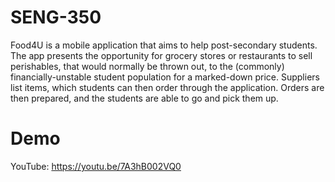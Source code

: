 # SENG-350
Food4U is a mobile application that aims to help post-secondary students. The app presents the opportunity for grocery stores or restaurants to sell perishables, that would normally be thrown out, to the (commonly) financially-unstable student population for a marked-down price. Suppliers list items, which students can then order through the application. Orders are then prepared, and the students are able to go and pick them up.


# Demo
YouTube: https://youtu.be/7A3hB002VQ0
